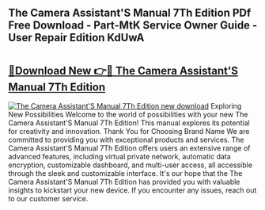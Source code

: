 ## The Camera Assistant'S Manual 7Th Edition PDf Free Download - Part-MtK Service Owner Guide - User Repair Edition KdUwA

# <h2><a href="http://cf10226.oget.top/?id=The+Camera+Assistant%27S+Manual+7Th+Edition">🔗Download New 👉🔴 The Camera Assistant'S Manual 7Th Edition</a></h2>

[![The Camera Assistant'S Manual 7Th Edition new download](https://i.imgur.com/5g1atiW.png)](http://cf10226.oget.top/?id=The+Camera+Assistant%27S+Manual+7Th+Edition)
Exploring New Possibilities Welcome to the world of possibilities with your new The Camera Assistant'S Manual 7Th Edition! This manual explores its potential for creativity and innovation. Thank You for Choosing Brand Name We are committed to providing you with exceptional products and services. The Camera Assistant'S Manual 7Th Edition offers users an extensive range of advanced features, including virtual private network, automatic data encryption, customizable dashboard, and multi-user access, all accessible through the sleek and customizable interface. It's our hope that the The Camera Assistant'S Manual 7Th Edition has provided you with valuable insights to kickstart your new device. If you encounter any issues, reach out to our customer service.
